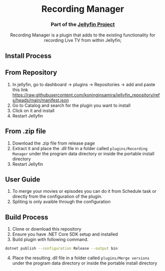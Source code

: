 <h1 align="center">Recording Manager</h1>
<h3 align="center">Part of the <a href="https://jellyfin.org">Jellyfin Project</a></h3>

<p align="center">
Recording Manager is a plugin that adds to the existing functionality for recording Live TV from within Jellyfin;

</p>

## Install Process


## From Repository
1. In jellyfin, go to dashboard -> plugins -> Repositories -> add and paste this link https://raw.githubusercontent.com/koninginsamira/jellyfin_repository/refs/heads/main/manifest.json
2. Go to Catalog and search for the plugin you want to install
3. Click on it and install
4. Restart Jellyfin


## From .zip file
1. Download the .zip file from release page
2. Extract it and place the .dll file in a folder called ```plugins/Recording Manager``` under  the program data directory or inside the portable install directory
3. Restart Jellyfin

## User Guide
1. To merge your movies or episodes you can do it from Schedule task or directly from the configuration of the plugin.
2. Spliting is only avaible through the configuration



## Build Process
1. Clone or download this repository
2. Ensure you have .NET Core SDK setup and installed
3. Build plugin with following command.
```sh
dotnet publish --configuration Release --output bin
```
4. Place the resulting .dll file in a folder called ```plugins/Merge versions``` under  the program data directory or inside the portable install directory

